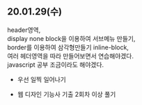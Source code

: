 ## 20.01.29(수)

header영역,   
display none block을 이용하여 서브메뉴
만들기,   
border를 이용하여 삼각형만들기
inline-block,   
여러 헤더영역을 따라 만들어보면서 연습해야겠다.  
javascript 공부 조금이라도 해야겠다.

+ 우선 일찍 일어나기

+ 웹 디자인 기능사 기출 2회차 이상 풀기

